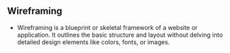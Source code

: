 ## Wireframing
- Wireframing is a blueprint or skeletal framework of a website or application. It outlines the basic structure and layout without delving into detailed design elements like colors, fonts, or images.
